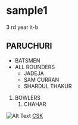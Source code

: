 # sample1 
3 rd year it-b 

## <H2>PARUCHURI

* BATSMEN 
* ALL ROUNDERS 
   * JADEJA 
   * SAM CURRAN 
   * SHARDUL THAKUR 

1. BOWLERS 
   1. CHAHAR 

 
![Alt Text](https://c.ndtvimg.com/2020-10/1uorp74o_gaikwad-bcci-ipl_625x300_30_October_20.jpg) 
[CSK](https://www.chennaisuperkings.com/CSK_WEB/index.html)
